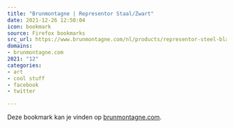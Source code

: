 ```yaml
---
title: "Brunmontagne | Representor Staal/Zwart"
date: 2021-12-26 12:50:04
icon: bookmark
source: Firefox bookmarks
src_url: https://www.brunmontagne.com/nl/products/representor-steel-black/
domains:
- brunmontagne.com
2021: "12"
categories:
- art
- cool stuff
- facebook
- twitter

---
```

Deze bookmark kan je vinden op [brunmontagne.com](https://www.brunmontagne.com/nl/products/representor-steel-black/).
